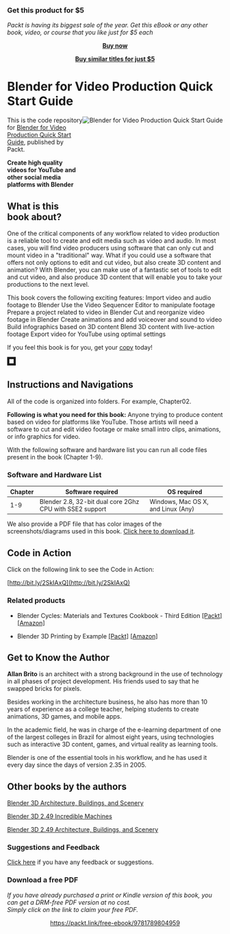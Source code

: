 
### Get this product for $5

<i>Packt is having its biggest sale of the year. Get this eBook or any other book, video, or course that you like just for $5 each</i>


<b><p align='center'>[Buy now](https://packt.link/9781789804959)</p></b>


<b><p align='center'>[Buy similar titles for just $5](https://subscription.packtpub.com/search)</p></b>


# Blender for Video Production Quick Start Guide

<a href="https://www.packtpub.com/business/blender-video-production-quick-start-guide?utm_source=github&utm_medium=repository&utm_campaign=9781789804959 "><img src="https://dz13w8afd47il.cloudfront.net/sites/default/files/imagecache/ppv4_main_book_cover/B12668.png" alt="Blender for Video Production Quick Start Guide" height="256px" align="right"></a>

This is the code repository for [Blender for Video Production Quick Start Guide](https://www.packtpub.com/business/blender-video-production-quick-start-guide?utm_source=github&utm_medium=repository&utm_campaign=9781789804959), published by Packt.

**Create high quality videos for YouTube and other social media platforms with Blender**

## What is this book about?
One of the critical components of any workflow related to video production is a reliable tool to create and edit media such as video and audio. In most cases, you will find video producers using software that can only cut and mount video in a "traditional" way. What if you could use a software that offers not only options to edit and cut video, but also create 3D content and animation? With Blender, you can make use of a fantastic set of tools to edit and cut video, and also produce 3D content that will enable you to take your productions to the next level.

This book covers the following exciting features:
Import video and audio footage to Blender 
Use the Video Sequencer Editor to manipulate footage 
Prepare a project related to video in Blender 
Cut and reorganize video footage in Blender 
Create animations and add voiceover and sound to video 
Build infographics based on 3D content 
Blend 3D content with live-action footage 
Export video for YouTube using optimal settings 

If you feel this book is for you, get your [copy](https://www.amazon.com/dp/1789804957) today!

<a href="https://www.packtpub.com/?utm_source=github&utm_medium=banner&utm_campaign=GitHubBanner"><img src="https://raw.githubusercontent.com/PacktPublishing/GitHub/master/GitHub.png" 
alt="https://www.packtpub.com/" border="5" /></a>

## Instructions and Navigations
All of the code is organized into folders. For example, Chapter02.

**Following is what you need for this book:**
Anyone trying to produce content based on video for platforms like YouTube. Those artists will need a software to cut and edit video footage or make small intro clips, animations, or info graphics for video.

With the following software and hardware list you can run all code files present in the book (Chapter 1-9).
### Software and Hardware List
| Chapter | Software required | OS required |
| -------- | ------------------------------------ | ----------------------------------- |
| 1-9 | Blender 2.8, 32-bit dual core 2Ghz CPU with SSE2 support | Windows, Mac OS X, and Linux (Any)

We also provide a PDF file that has color images of the screenshots/diagrams used in this book. [Click here to download it](http://www.packtpub.com/sites/default/files/downloads/9781789804959_ColorImages.pdf).

## Code in Action

Click on the following link to see the Code in Action:

[http://bit.ly/2SkIAxQ](http://bit.ly/2SkIAxQ)


### Related products
* Blender Cycles: Materials and Textures Cookbook - Third Edition [[Packt]](https://www2.packtpub.com/hardware-and-creative/blender-cycles-materials-and-textures-cookbook-third-edition?utm_source=github&utm_medium=repository&utm_campaign=9781784399931 ) [[Amazon]](https://www.amazon.com/dp/1784399930)

* Blender 3D Printing by Example  [[Packt]](https://india.packtpub.com/in/application-development/blender-3d-printing-example?utm_source=github&utm_medium=repository&utm_campaign=) [[Amazon]](https://www.amazon.com/dp/1788390547)

## Get to Know the Author
**Allan Brito**
is an architect with a strong background in the use of technology in all phases of project development. His friends used to say that he swapped bricks for pixels.

Besides working in the architecture business, he also has more than 10 years of experience as a college teacher, helping students to create animations, 3D games, and mobile apps.

In the academic field, he was in charge of the e-learning department of one of the largest colleges in Brazil for almost eight years, using technologies such as interactive 3D content, games, and virtual reality as learning tools.

Blender is one of the essential tools in his workflow, and he has used it every day since the days of version 2.35 in 2005.

## Other books by the authors
[Blender 3D Architecture, Buildings, and Scenery](https://www.packtpub.com/hardware-and-creative/blender-3d-architecture-buildings-and-scenery?utm_source=github&utm_medium=repository&utm_campaign=9781847193674 )

[Blender 3D 2.49 Incredible Machines](https://www.packtpub.com/hardware-and-creative/blender-3d-249-incredible-machines?utm_source=github&utm_medium=repository&utm_campaign=9781847197467 )

[Blender 3D 2.49 Architecture, Buildings, and Scenery](https://www.packtpub.com/hardware-and-creative/blender-3d-249-architecture-buildings-and-scenery?utm_source=github&utm_medium=repository&utm_campaign=9781849510486 )

### Suggestions and Feedback
[Click here](https://docs.google.com/forms/d/e/1FAIpQLSdy7dATC6QmEL81FIUuymZ0Wy9vH1jHkvpY57OiMeKGqib_Ow/viewform) if you have any feedback or suggestions.


### Download a free PDF

 <i>If you have already purchased a print or Kindle version of this book, you can get a DRM-free PDF version at no cost.<br>Simply click on the link to claim your free PDF.</i>
<p align="center"> <a href="https://packt.link/free-ebook/9781789804959">https://packt.link/free-ebook/9781789804959 </a> </p>